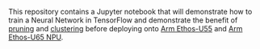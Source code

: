 This repository contains a Jupyter notebook that will demonstrate how to train a Neural Network in TensorFlow
and demonstrate the benefit of [pruning](https://blog.tensorflow.org/2019/05/tf-model-optimization-toolkit-pruning-API.html) and [clustering](https://www.tensorflow.org/model_optimization/guide/clustering) before deploying onto [Arm Ethos-U55](https://www.arm.com/products/silicon-ip-cpu/ethos/ethos-u55) and [Arm Ethos-U65 NPU](https://www.arm.com/products/silicon-ip-cpu/ethos/ethos-u65).